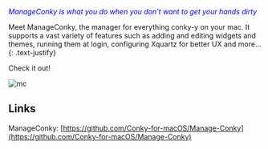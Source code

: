 <span style="color:blue">*ManageConky is what you do when you don't want to get your hands dirty*</span>

Meet ManageConky, the manager for everything conky-y on your mac.
It supports a vast variety of features such as adding and editing widgets and themes,
running them at login, configuring Xquartz for better UX and more...
{: .text-justify}

Check it out!

![mc](https://raw.githubusercontent.com/Conky-for-macOS/Manage-Conky/master/preview.svg?sanitize=true)

<div id="wpac-rating"></div>
<script type="text/javascript">
wpac_init = window.wpac_init || [];
wpac_init.push({widget: 'Rating', id: 14226});
(function() {
if ('WIDGETPACK_LOADED' in window) return;
WIDGETPACK_LOADED = true;
var mc = document.createElement('script');
mc.type = 'text/javascript';
mc.async = true;
mc.src = 'https://embed.widgetpack.com/widget.js';
var s = document.getElementsByTagName('script')[0]; s.parentNode.insertBefore(mc, s.nextSibling);
})();
</script>

## Links

ManageConky: [https://github.com/Conky-for-macOS/Manage-Conky](https://github.com/Conky-for-macOS/Manage-Conky)
